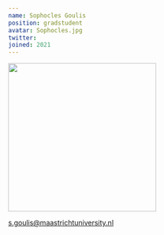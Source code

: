 ```yaml
---
name: Sophocles Goulis
position: gradstudent
avatar: Sophocles.jpg
twitter: 
joined: 2021
---
```


<img width="300" src="{{site.baseurl}}/images/people/{{page.avatar}}" data-action="zoom">

s.goulis@maastrichtuniversity.nl
